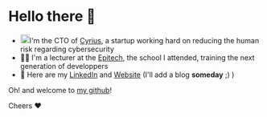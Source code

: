 # Hello there 👋

- <img src="https://user-images.githubusercontent.com/1637101/188271829-5d4d2abf-a1a3-4c54-969f-cf6bb3be9275.png" height="18px"/>I'm the CTO of [Cyrius](https://cyrius.co), a startup working hard on reducing the human risk regarding cybersecurity
- :teacher: I'm a lecturer at the [Epitech](https://epitech.eu), the school I attended, training the next generation of developpers
- 📇 Here are my [LinkedIn](https://linkedin.com/in/forandquentin) and [Website](https://quentin.forand.fr) (I'll add a blog **someday** ;) )

Oh! and welcome to [my github](https://github.com/qntfrd?tab=repositories&type=source)!

Cheers :heart:
